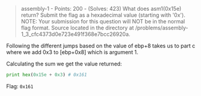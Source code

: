 > assembly-1 - Points: 200 - (Solves: 423)
> What does asm1(0x15e) return? Submit the flag as a hexadecimal value (starting with '0x'). NOTE: Your submission for this question will NOT be in the normal flag format. Source located in the directory at /problems/assembly-1_3_cfc4373d0e723e491f368e7bcc26920a.

Following the different jumps based on the value of ebp+8 takes us to part c where we add 0x3 to [ebp+0x8] which is argument 1.

Calculating the sum we get the value returned:
```python
print hex(0x15e + 0x3) # 0x161
```

Flag: `0x161`

